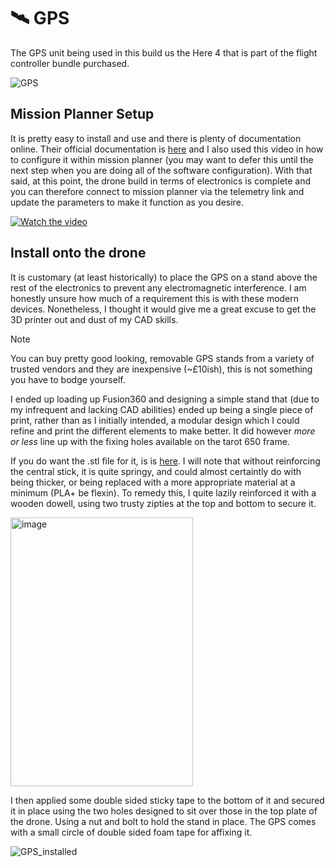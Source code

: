 # 🛰️ GPS

The GPS unit being used in this build us the Here 4 that is part of the flight controller bundle purchased.

![GPS](https://github.com/user-attachments/assets/9ea9e310-beca-4e0c-9016-85bd1e212da0)

## Mission Planner Setup
It is pretty easy to install and use and there is plenty of documentation online. Their official documentation is [here](https://docs.cubepilot.org/user-guides/here-4/here-4-manual) and I also used this video in how to configure it within mission planner (you may want to defer this until the next step when you are doing all of the software configuration). With that said, at this point, the drone build in terms of electronics is complete and you can therefore connect to mission planner via the telemetry link and update the parameters to make it function as you desire.

[![Watch the video](https://img.youtube.com/vi/L6gyeE3Q22A/0.jpg)](https://www.youtube.com/watch?v=L6gyeE3Q22A)

## Install onto the drone
It is customary (at least historically) to place the GPS on a stand above the rest of the electronics to prevent any electromagnetic interference. I am honestly unsure how much of a requirement this is with these modern devices. Nonetheless, I thought it would give me a great excuse to get the 3D printer out and dust of my CAD skills.

> [!NOTE]
> You can buy pretty good looking, removable GPS stands from a variety of trusted vendors and they are inexpensive (~£10ish), this is not something you have to bodge yourself.

I ended up loading up Fusion360 and designing a simple stand that (due to my infrequent and lacking CAD abilities) ended up being a single piece of print, rather than as I initially intended, a modular design which I could refine and print the different elements to make better. It did however _more or less_ line up with the fixing holes available on the tarot 650 frame. 

If you do want the .stl file for it, is is [here](files/GPS_stand_v1.stl). I will note that without reinforcing the central stick, it is quite springy, and could almost certaintly do with being thicker, or being replaced with a more appropriate material at a minimum (PLA+ be flexin). To remedy this, I quite lazily reinforced it with a wooden dowell, using two trusty zipties at the top and bottom to secure it.

<img width="292" height="430" alt="image" src="https://github.com/user-attachments/assets/777d9a51-122a-432d-8e28-7710f227cbb7" />

I then applied some double sided sticky tape to the bottom of it and secured it in place using the two holes designed to sit over those in the top plate of the drone. Using a nut and bolt to hold the stand in place. The GPS comes with a small circle of double sided foam tape for affixing it.

![GPS_installed](https://github.com/user-attachments/assets/954ebaae-c75f-4410-b93e-c0ed501316bc)



